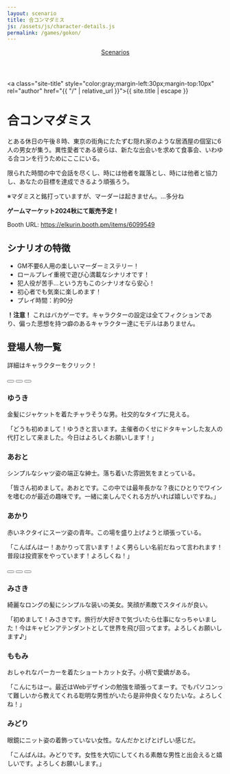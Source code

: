 ```yaml
---
layout: scenario
title: 合コンマダミス
js: /assets/js/character-details.js
permalink: /games/gokon/
---
```

<head>
  <link rel="icon" href="{{ '/phantom-favicon.png' | relative_url }}" type="image/x-icon">
  <link href="https://fonts.googleapis.com/css2?family=Mochiy+Pop+One&display=swap" rel="stylesheet">
  <link href="https://fonts.googleapis.com/css2?family=Kosugi+Maru&display=swap" rel="stylesheet">
</head>

<body class="gokon-body">
<header class="scenarios-header">
  <nav class="scenarios-nav">
    <a href="/games/" class="scenarios-link scenarios-button gokon-link gokon-button">Scenarios</a>
  </nav>
</header>

<a class="site-title" style="color:gray;margin-left:30px;margin-top:10px" rel="author" href="{{ "/" |
relative_url }}">{{ site.title | escape }}</a>

<div class="gokon-page">
  <h1 class="gokon-title">合コンマダミス</h1>
  <div class="gokon-intro">
    <p>とある休日の午後８時、東京の街角にたたずむ隠れ家のような居酒屋の個室に6人の男女が集う。異性愛者である彼らは、新たな出会いを求めて食事会、いわゆる合コンを行うためにここにいる。</p>
    <p>限られた時間の中で会話を尽くし、時には他者を蹴落とし、時には他者と協力し、あなたの目標を達成できるよう頑張ろう。</p>
    <p>※マダミスと銘打っていますが、マーダーは起きません。…多分ね</p>
    <p><strong>ゲームマーケット2024秋にて販売予定！</strong></p>
    <p>Booth URL: <a href="https://elkurin.booth.pm/items/6099549">https://elkurin.booth.pm/items/6099549</a></p>
  </div>

  <div class="gokon-details">
    <h2>シナリオの特徴</h2>
    <ul>
      <li>GM不要6人用の楽しいマーダーミステリー！</li>
      <li>ロールプレイ重視で遊び心満載なシナリオです！</li>
      <li>犯人役が苦手…という方もこのシナリオなら安心！</li>
      <li>初心者でも気楽に楽しめます！</li>
      <li>プレイ時間：約90分</li>
    </ul>
    <p><strong>！注意！</strong> これはバカゲーです。キャラクターの設定は全てフィクションであり、偏った思想を持つ癖のあるキャラクター達にモデルはありません。</p>
  </div>

  <div class="gokon-characters">
    <h2>登場人物一覧</h2>
    <p>詳細はキャラクターをクリック！</p>
    <div class="characters-container">
      <button class="animated-button char-button button-yuki" style="font-family: 'Mochy Pop One', sans-serif;" data-target="#yuki-details"></button>
      <button class="animated-button char-button button-aoto" style="font-family: 'Mochy Pop One', sans-serif;" data-target="#aoto-details"></button>
      <button class="animated-button char-button button-akari" style="font-family: 'Mochy Pop One', sans-serif;" data-target="#akari-details"></button>
    </div>
    <div id="yuki-details" class="character-details yuki-details">
      <h3>ゆうき</h3>
      <p>金髪にジャケットを着たチャラそうな男。社交的なタイプに見える。</p>
      <p>「どうも初めまして！ゆうきと言います。主催者のくせにドタキャンした友人の代打として来ました。今日はよろしくお願いします！」</p>
    </div>
    <div id="aoto-details" class="character-details aoto-details">
      <h3>あおと</h3>
      <p>シンプルなシャツ姿の端正な紳士。落ち着いた雰囲気をまとっている。</p>
      <p>「皆さん初めまして。あおとです。この中では最年長かな？夜にひとりでワインを嗜むのが最近の趣味です。一緒に楽しんでくれる方がいれば嬉しいですね。」</p>
    </div>
    <div id="akari-details" class="character-details akari-details">
      <h3>あかり</h3>
      <p>赤いネクタイにスーツ姿の青年。この場を盛り上げようと頑張っている。</p>
      <p>「こんばんはー！あかりって言います！よく男らしい名前だねって言われます！普段は投資家をやっています！よろしくね！」</p>
    </div>
    <div class="characters-container">
      <button class="animated-button char-button button-misaki" style="font-family: 'Mochy Pop One', sans-serif;" data-target="#misaki-details"></button>
      <button class="animated-button char-button button-momomi" style="font-family: 'Mochy Pop One', sans-serif;" data-target="#momomi-details"></button>
      <button class="animated-button char-button button-midori" style="font-family: 'Mochy Pop One', sans-serif;" data-target="#midori-details"></button>
    </div>
    <div id="misaki-details" class="character-details misaki-details">
      <h3>みさき</h3>
      <p>綺麗なロングの髪にシンプルな装いの美女。笑顔が素敵でスタイルが良い。</p>
      <p>「初めまして！みさきです。旅行が大好きで気づいたら仕事になっちゃいました！今はキャビンアテンダントとして世界を飛び回ってます。よろしくお願いします♪」</p>
    </div>
    <div id="momomi-details" class="character-details momomi-details">
      <h3>ももみ</h3>
      <p>おしゃれなパーカーを着たショートカット女子。小柄で愛嬌がある。</p>
      <p>「こんにちはー。最近はWebデザインの勉強を頑張ってまーす。でもパソコンって難しいから教えてくれる聡明な男性がいたら是非仲良くなりたいな。よろしくね！」</p>
    </div>
    <div id="midori-details" class="character-details midori-details">
      <h3>みどり</h3>
      <p>眼鏡にニット姿の着飾っていない女性。なんだかとげとげしい感じだ。</p>
      <p>「こんばんは。みどりです。女性を大切にしてくれる素敵な男性と出会えると嬉しいです。よろしくお願いします。」</p>
    </div>
  </div>
</div>
<script src="/assets/js/character-details.js"></script>
